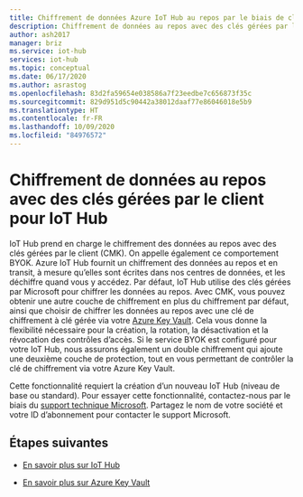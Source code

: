 ```yaml
---
title: Chiffrement de données Azure IoT Hub au repos par le biais de clés gérées par le client | Microsoft Docs
description: Chiffrement de données au repos avec des clés gérées par le client pour IoT Hub
author: ash2017
manager: briz
ms.service: iot-hub
services: iot-hub
ms.topic: conceptual
ms.date: 06/17/2020
ms.author: asrastog
ms.openlocfilehash: 83d2fa59654e038586a7f23eedbe7c656873f35c
ms.sourcegitcommit: 829d951d5c90442a38012daaf77e86046018e5b9
ms.translationtype: HT
ms.contentlocale: fr-FR
ms.lasthandoff: 10/09/2020
ms.locfileid: "84976572"
---
```

# <a name="encryption-of-data-at-rest-with-customer-managed-keys-for-iot-hub"></a>Chiffrement de données au repos avec des clés gérées par le client pour IoT Hub

IoT Hub prend en charge le chiffrement des données au repos avec des clés gérées par le client (CMK). On appelle également ce comportement BYOK. Azure IoT Hub fournit un chiffrement des données au repos et en transit, à mesure qu’elles sont écrites dans nos centres de données, et les déchiffre quand vous y accédez. Par défaut, IoT Hub utilise des clés gérées par Microsoft pour chiffrer les données au repos. Avec CMK, vous pouvez obtenir une autre couche de chiffrement en plus du chiffrement par défaut, ainsi que choisir de chiffrer les données au repos avec une clé de chiffrement à clé gérée via votre [Azure Key Vault](https://azure.microsoft.com/services/key-vault/). Cela vous donne la flexibilité nécessaire pour la création, la rotation, la désactivation et la révocation des contrôles d’accès. Si le service BYOK est configuré pour votre IoT Hub, nous assurons également un double chiffrement qui ajoute une deuxième couche de protection, tout en vous permettant de contrôler la clé de chiffrement via votre Azure Key Vault.

Cette fonctionnalité requiert la création d’un nouveau IoT Hub (niveau de base ou standard). Pour essayer cette fonctionnalité, contactez-nous par le biais du [support technique Microsoft](https://azure.microsoft.com/support/create-ticket/). Partagez le nom de votre société et votre ID d’abonnement pour contacter le support Microsoft.


## <a name="next-steps"></a>Étapes suivantes

* [En savoir plus sur IoT Hub](https://docs.microsoft.com/azure/iot-hub/about-iot-hub)

* [En savoir plus sur Azure Key Vault](https://docs.microsoft.com/azure/key-vault/key-vault-overview)
